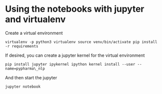 # Using the notebooks with jupyter and virtualenv

Create a virtual environment

`virtualenv -p python3 virtualenv
source venv/bin/activate
pip install -r requirements`

If desired, you can create a jupyter kernel for the virtual environment

`pip install jupyter ipykernel
ipython kernel install --user --name=pypharma\_nlp`

And then start the jupyter

`jupyter notebook`
